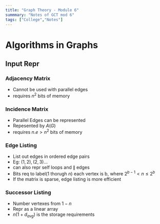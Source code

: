 ```yaml
---
title: "Graph Theory - Module 6"
summmary: "Notes of GCT mod 6"
tags: ["College","Notes"]
---
```

# Algorithms in Graphs

## Input Repr

### Adjacency Matrix
- Cannot be used with parallel edges
- requires $n^{2}$ bits of memory

### Incidence Matrix
- Parallel Edges can be represented
- Repesented by $A(G)$
- requires $n.e > n^{2}$ bits of memory
### Edge Listing
- List out edges in ordered edge pairs
- Eg: $(1,2),(2,3) \dots$
- can also repr self loops and $\parallel$ edges
- Bits req to label(1 thorugh $n$) each vertex is b, where
$2^{b-1}< n \leq 2^{b}$
- If the matrix is sparse, edge listing is more efficient

### Successor Listing
- Number vertexes from $1 - n$
- Repr as a linear array
- $n(1+d_{avg})$ is the storage requirements
